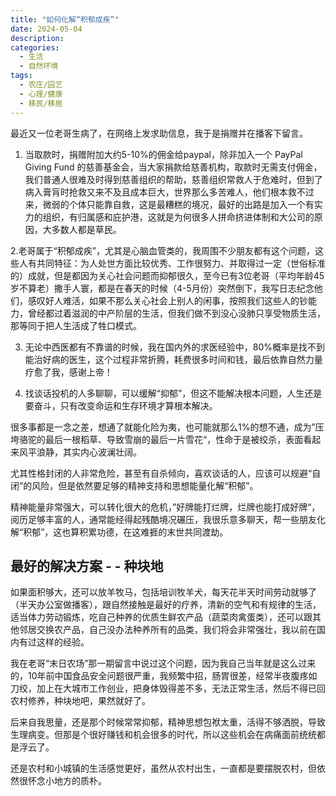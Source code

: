```yaml
---
title: "如何化解“积郁成疾”"
date: 2024-05-04
description: 
categories:
  - 生活
  - 自然环境
tags:
  - 农庄/园艺
  - 心理/健康
  - 移民/移居
---
```


最近又一位老哥生病了，在网络上发求助信息，我于是捐赠并在播客下留言。

1. 当取款时，捐赠附加大约5-10%的佣金给paypal，除非加入一个 PayPal Giving Fund 的慈善基金会，当大家捐款给慈善机构，取款时无需支付佣金，我们普通人很难及时得到慈善组织的帮助，慈善组织常救人于危难时，但到了病入膏肓时抢救又来不及且成本巨大，世界那么多苦难人，他们根本救不过来，微弱的个体只能靠自救，这是最糟糕的境况，最好的出路是加入一个有实力的组织，有归属感和庇护港，这就是为何很多人拼命挤进体制和大公司的原因，大多数人都是草民。

2.老哥属于“积郁成疾”，尤其是心脑血管类的，我周围不少朋友都有这个问题，这些人有共同特征：为人处世方面比较优秀、工作很努力、并取得过一定（世俗标准的）成就，但是都因为关心社会问题而抑郁很久，至今已有3位老哥（平均年龄45岁不算老）撒手人寰，都是在春天的时候（4-5月份）突然倒下，我写日志纪念他们，感叹好人难活，如果不那么关心社会上别人的闲事，按照我们这些人的钞能力，曾经都过着滋润的中产阶层的生活，但我们做不到没心没肺只享受物质生活，那等同于把人生活成了牲口模式。

3. 无论中西医都有不靠谱的时候，我在国内外的求医经验中，80%概率是找不到能治好病的医生，这个过程非常折腾，耗费很多时间和钱，最后依靠自然力量疗愈了我，感谢上帝！

4. 找谈话投机的人多聊聊，可以缓解“抑郁”，但这不能解决根本问题，人生还是要奋斗，只有改变命运和生存环境才算根本解决。

很多事都是一念之差，想通了就能化险为夷，也可能就那么1%的想不通，成为”压垮骆驼的最后一根稻草、导致雪崩的最后一片雪花“，性命于是被绞杀，表面看起来风平浪静，其实内心波澜壮阔。

尤其性格封闭的人非常危险，甚至有自杀倾向，喜欢谈话的人，应该可以规避“自闭”的风险，但是依然要足够的精神支持和思想能量化解“积郁”。

精神能量非常强大，可以转化很大的危机，”好牌能打烂牌，烂牌也能打成好牌“，阅历足够丰富的人，通常能经得起残酷境况碾压，我很乐意多聊天，帮一些朋友化解“积郁”，这也算积累功德，在这难捱的末世共同渡劫。

## 最好的解决方案 - - 种块地

如果面积够大，还可以放羊牧马，包括培训牧羊犬，每天花半天时间劳动就够了（半天办公室做播客），跟自然接触是最好的疗养，清新的空气和有规律的生活，适当体力劳动锻炼，吃自己种养的优质生鲜农产品（蔬菜肉禽蛋类），还可以跟其他邻居交换农产品，自己没办法种养所有的品类，我们将会非常强壮，我以前在国内有过这样的经验。

我在老哥“末日农场”那一期留言中说过这个问题，因为我自己当年就是这么过来的，10年前中国食品安全问题很严重，我频繁中招，肠胃很差，经常半夜腹疼如刀绞，加上在大城市工作创业，把身体毁得差不多，无法正常生活，然后不得已回农村修养，种块地吧，果然就好了。

后来自我思量，还是那个时候常常抑郁，精神思想包袱太重，活得不够洒脱，导致生理病变。但那是个很好赚钱和机会很多的时代，所以这些机会在病痛面前统统都是浮云了。

还是农村和小城镇的生活感觉更好，虽然从农村出生，一直都是要摆脱农村，但依然很怀念小地方的质朴。

